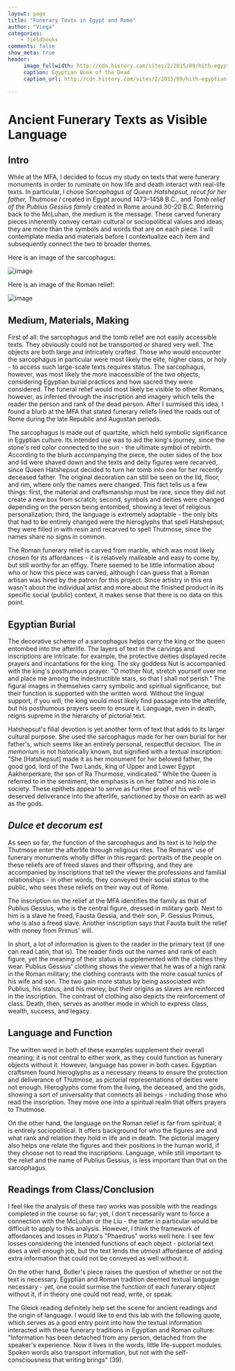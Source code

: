 ```yaml
---
layout: page  
title: "Funerary Texts in Egypt and Rome"  
author: "Viega"  
categories:  
    - fieldbooks  
comments: false  
show_meta: true
header:
     image_fullwidth: http://cdn.history.com/sites/2/2015/09/hith-egyptian-manuscript-book-of-dead.jpg
     caption: Egyptian Book of the Dead
     caption_url: http://cdn.history.com/sites/2/2015/09/hith-egyptian-manuscript-book-of-dead.jpg

---
```


# Ancient Funerary Texts as Visible Language

## Intro

While at the MFA, I decided to focus my study on texts that were funerary monuments in order to ruminate on how life and death interact with real-life texts. In particular, I chose *Sarcophagus of Queen Hatshepsut, recut for her father, Thutmose I* created in Egypt around 1473–1458 B.C., and *Tomb relief of the Publius Gessius family* created in Rome around 30-20 B.C. Referring back to the McLuhan, the medium is the message. These carved funerary pieces inherently convey certain cultural or sociopolitical values and ideas; they are more than the symbols and words that are on each piece. I will contemplate media and materials before I contextualize each item and subsequently connect the two to broader themes.

Here is an image of the sarcophagus:

![image](http://mfas3.s3.amazonaws.com/objects/SC39941.jpg)

Here is an image of the Roman relief:

![image](http://mfas3.s3.amazonaws.com/objects/SC191131.jpg)

## Medium, Materials, Making

First of all: the sarcophagus and the tomb relief are not easily accessible texts. They obviously could not be transported or shared very well. The objects are both large and intricately crafted. Those who would encounter the sarcophagus in particular were most likely the elite, higher class, or holy - to access such large-scale texts requires status. The sarcophagus, however, was most likely the more inaccessible of the two objects, considering Egyptian burial practices and how sacred they were considered. The funeral relief would most likely be visible to other Romans, however, as inferred through the inscription and imagery which tells the reader the person and rank of the dead person. After I surmised this idea, I found a blurb at the MFA that stated funerary reliefs lined the roads out of Rome during the late Republic and Augustan periods. 

The sarcophagus is made out of quartzite, which held symbolic significance in Egyptian culture. Its intended use was to aid the king's journey, since the stone's red color connected to the sun - the ultimate symbol of rebirth. According to the blurb accompanying the piece, the outer sides of the box and lid were shaved down and the texts and deity figures were recarved, since Queen Hatshepsut decided to turn her tomb into one for her recently deceased father. The original decoration can still be seen on the lid, floor, and rim, where only the names were changed. This fact tells us a few things: first, the material and craftsmanship must be rare, since they did not create a new box from scratch; second, symbols and deities were changed depending on the person being entombed, showing a level of religious personalization; third, the language is extremely adaptable - the only bits that had to be entirely changed were the hieroglyphs that spell Hatshepsut; they were filled in with resin and recarved to spell Thutmose, since the names share no signs in common.

The Roman funerary relief is carved from marble, which was most likely chosen for its affordances - it is relatively malleable and easy to come by, but still worthy for an effigy. There seemed to be little information about who or how this piece was carved, although I can guess that a Roman artisan was hired by the patron for this project. Since artistry in this era wasn't about the individual artist and more about the finished product in its specific social (public) context, it makes sense that there is no data on this point.


## Egyptian Burial

The decorative scheme of a sarcophagus helps carry the king or the queen entombed into the afterlife. The layers of text in the carvings and inscriptions are intricate: for example, the protective deities displayed recite prayers and incantations for the king. The sky goddess Nut is accompanied with the king's posthumous prayer: "O mother Nut, stretch yourself over me and place me among the indestructible stars, so that I shall not perish." The figural images in themselves carry symbolic and spiritual significance, but their function is supported with the written word. Without the lingual support, if you will, the king would most likely find passage into the afterlife, but his posthumous prayers seem to ensure it. Language, even in death, reigns supreme in the hierarchy of pictorial text. 

Hatshepsut's filial devotion is yet another form of text that adds to its larger cultural purpose. She used the sarcophagus made for her own burial for her father's, which seems like an entirely personal, respectful decision. The *in memorium* is not historically known, but signified with a textual inscription: "She [Hatshepsut] made it as her monument for her beloved father, the good god, lord of the Two Lands, king of Upper and Lower Egypt Aakherperkare, the son of Ra Thurmose, vindicated." While the Queen is referred to in the sentiment, the emphasis is on her father and his role in society. These epithets appear to serve as further proof of his well-deserved deliverance into the afterlife, sanctioned by those on earth as well as the gods.

## *Dulce et decorum est*

As seen so far, the function of the sarcophagus and its text is to help the Thutmose enter the afterlife through religious rites. The Romans' use of funerary monuments wholly differ in this regard: portraits of the people on these reliefs are of freed slaves and their offspring, and they are accompanied by inscriptions that tell the viewer the professions and familial relationships - in other words, they conveyed their social status to the public, who sees these reliefs on their way out of Rome.

The inscription on the relief at the MFA identifies the family as that of Publius Gessius, who is the central figure, dressed in military garb. Next to him is a slave he freed, Fausta Gessia, and their son, P. Gessius Primus, who is also a freed slave. Another inscription says that Fausta built the relief with money from Primus' will.

In short, a lot of information is given to the reader in the primary text (if one can read Latin, that is). The reader finds out the names and rank of each figure, yet the meaning of their status is supplemented with the clothes they wear. Publius Gessius' clothing shows the viewer that he was of a high rank in the Roman military; the clothing contrasts with the more casual tunics of his wife and son. The two gain more status by being associated with Publius, his status, and his money, but their origins as slaves are reinforced in the inscription. The contrast of clothing also depicts the reinforcement of class. Death, then, serves as another mode in which to express class, wealth, success, and legacy.

## Language and Function

The written word in both of these examples supplement their overall meaning; it is not central to either work, as they could function as funerary objects without it. However, language has power in both cases. Egyptian craftsmen found hieroglyphs as a necessary means to ensure the protection and deliverance of Thutmose, as pictorial representations of deities were not enough. Hieroglyphs come from the living, the deceased, and the gods, showing a sort of universality that connects all beings - including those who read the inscription. They move one into a spiritual realm that offers prayers to Thutmose.

On the other hand, the language on the Roman relief is far from spiritual; it is entirely sociopolitical. It offers background for who the figures are and what rank and relation they hold in life and in death. The pictorial imagery also helps one relate the figures and their positions in the human world, if they choose not to read the inscriptions. Language, while still important to the relief and the name of Publius Gessius, is less important than that on the sarcophagus.

## Readings from Class/Conclusion

I feel like the analysis of these two works was possible with the readings completed in the course so far; yet, I don't necessarily want to force a connection with the McLuhan or the Liu - the latter in particular would be difficult to apply to this analysis. However, I think the framework of affordances and losses in Plato's "Phaedrus" works well here. I see few losses considering the intended functions of each object - pictorial text does a well enough job, but the text lends the utmost affordance of adding extra information that could not be conveyed as well without it.

On the other hand, Butler's piece raises the question of whether or not the text is necessary. Egyptian and Roman tradition deemed textual language necessary - yet, one could surmise the function of each funerary object without it, if in theory one could not read, write, or speak.

The Gleick reading definitely help set the scene for ancient readings and the origin of language. I would like to end this lab with the following quote, which serves as a good entry point into how the textual information interacted with these funerary traditions in Egyptian and Roman culture: "Information has been detached from any person, detached from the speaker's experience. Now it lives in the words, little life-support modules. Spoken words also transport information, but not with the self-consciousness that writing brings" (39). 